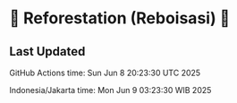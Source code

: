 
# 🌳 Reforestation (Reboisasi) 🌲

## Last Updated

GitHub Actions time: Sun Jun  8 20:23:30 UTC 2025

Indonesia/Jakarta time: Mon Jun  9 03:23:30 WIB 2025
